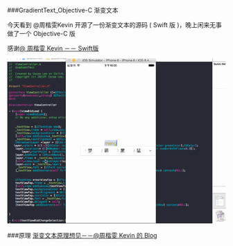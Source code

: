 ###GradientText_Objective-C  渐变文本

今天看到  @周楷雯Kevin 开源了一份渐变文本的源码 ( Swift 版 )，晚上闲来无事做了一个 Objective-C 版

感谢[@ 周楷雯 Kevin －－ Swift版](https://github.com/kevinzhow/RealtimeGradientText) 

![Image](text.gif)

###原理
[渐变文本原理想见－－@周楷雯 Kevin 的 Blog ](http://blog.zhowkev.in/2015/07/06/fun-with-mask/)
